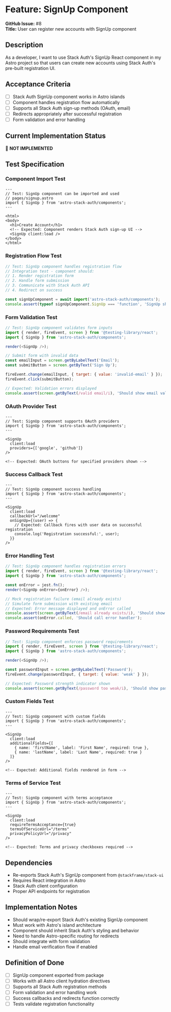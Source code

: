 # Feature: SignUp Component

**GitHub Issue:** #8  
**Title:** User can register new accounts with SignUp component

## Description

As a developer, I want to use Stack Auth's SignUp React component in my Astro project so that users can create new accounts using Stack Auth's pre-built registration UI.

## Acceptance Criteria

- [ ] Stack Auth SignUp component works in Astro islands
- [ ] Component handles registration flow automatically
- [ ] Supports all Stack Auth sign-up methods (OAuth, email)
- [ ] Redirects appropriately after successful registration
- [ ] Form validation and error handling

## Current Implementation Status

🔴 **NOT IMPLEMENTED**

## Test Specification

### Component Import Test

```astro
---
// Test: SignUp component can be imported and used
// pages/signup.astro
import { SignUp } from 'astro-stack-auth/components';
---

<html>
<body>
  <h1>Create Account</h1>
  <!-- Expected: Component renders Stack Auth sign-up UI -->
  <SignUp client:load />
</body>
</html>
```

### Registration Flow Test

```javascript
// Test: SignUp component handles registration flow
// Integration test - component should:
// 1. Render registration form
// 2. Handle form submission
// 3. Communicate with Stack Auth API  
// 4. Redirect on success

const signUpComponent = await import('astro-stack-auth/components');
console.assert(typeof signUpComponent.SignUp === 'function', 'SignUp should be a React component');
```

### Form Validation Test

```javascript
// Test: SignUp component validates form inputs
import { render, fireEvent, screen } from '@testing-library/react';
import { SignUp } from 'astro-stack-auth/components';

render(<SignUp />);

// Submit form with invalid data
const emailInput = screen.getByLabelText('Email');
const submitButton = screen.getByText('Sign Up');

fireEvent.change(emailInput, { target: { value: 'invalid-email' } });
fireEvent.click(submitButton);

// Expected: Validation errors displayed
console.assert(screen.getByText(/valid email/i), 'Should show email validation error');
```

### OAuth Provider Test

```astro
---
// Test: SignUp component supports OAuth providers
import { SignUp } from 'astro-stack-auth/components';
---

<SignUp 
  client:load
  providers={['google', 'github']}
/>

<!-- Expected: OAuth buttons for specified providers shown -->
```

### Success Callback Test

```astro
---
// Test: SignUp component success handling
import { SignUp } from 'astro-stack-auth/components';
---

<SignUp 
  client:load 
  callbackUrl="/welcome"
  onSignUp={(user) => {
    // Expected: Callback fires with user data on successful registration
    console.log('Registration successful:', user);
  }}
/>
```

### Error Handling Test

```javascript
// Test: SignUp component handles registration errors
import { render, fireEvent, screen } from '@testing-library/react';
import { SignUp } from 'astro-stack-auth/components';

const onError = jest.fn();
render(<SignUp onError={onError} />);

// Mock registration failure (email already exists)
// Simulate form submission with existing email
// Expected: Error message displayed and onError called
console.assert(screen.getByText(/email already exists/i), 'Should show duplicate email error');
console.assert(onError.called, 'Should call error handler');
```

### Password Requirements Test

```javascript
// Test: SignUp component enforces password requirements
import { render, fireEvent, screen } from '@testing-library/react';
import { SignUp } from 'astro-stack-auth/components';

render(<SignUp />);

const passwordInput = screen.getByLabelText('Password');
fireEvent.change(passwordInput, { target: { value: 'weak' } });

// Expected: Password strength indicator shown
console.assert(screen.getByText(/password too weak/i), 'Should show password strength error');
```

### Custom Fields Test

```astro
---
// Test: SignUp component with custom fields
import { SignUp } from 'astro-stack-auth/components';
---

<SignUp 
  client:load
  additionalFields={[
    { name: 'firstName', label: 'First Name', required: true },
    { name: 'lastName', label: 'Last Name', required: true }
  ]}
/>

<!-- Expected: Additional fields rendered in form -->
```

### Terms of Service Test

```astro
---
// Test: SignUp component with terms acceptance
import { SignUp } from 'astro-stack-auth/components';
---

<SignUp 
  client:load
  requireTermsAcceptance={true}
  termsOfServiceUrl="/terms"
  privacyPolicyUrl="/privacy"
/>

<!-- Expected: Terms and privacy checkboxes required -->
```

## Dependencies

- Re-exports Stack Auth's SignUp component from `@stackframe/stack-ui`
- Requires React integration in Astro
- Stack Auth client configuration
- Proper API endpoints for registration

## Implementation Notes

- Should wrap/re-export Stack Auth's existing SignUp component
- Must work with Astro's island architecture  
- Component should inherit Stack Auth's styling and behavior
- Need to handle Astro-specific routing for redirects
- Should integrate with form validation
- Handle email verification flow if enabled

## Definition of Done

- [ ] SignUp component exported from package
- [ ] Works with all Astro client hydration directives
- [ ] Supports all Stack Auth registration methods
- [ ] Form validation and error handling work
- [ ] Success callbacks and redirects function correctly
- [ ] Tests validate registration functionality